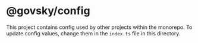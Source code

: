 # @govsky/config

This project contains config used by other projects within the monorepo. To update config values, change them in the `index.ts` file in this directory.
